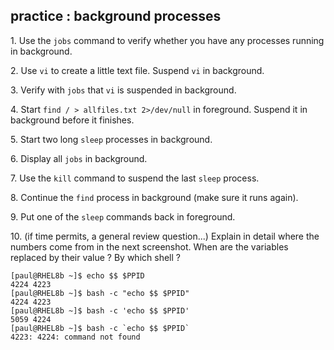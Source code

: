 ## practice : background processes

1\. Use the `jobs` command to verify whether you have any processes
running in background.

2\. Use `vi` to create a little text file. Suspend `vi` in background.

3\. Verify with `jobs` that `vi` is suspended in background.

4\. Start `find / > allfiles.txt 2>/dev/null` in foreground. Suspend it
in background before it finishes.

5\. Start two long `sleep` processes in background.

6\. Display all `jobs` in background.

7\. Use the `kill` command to suspend the last `sleep` process.

8\. Continue the `find` process in background (make sure it runs again).

9\. Put one of the `sleep` commands back in foreground.

10\. (if time permits, a general review question\...) Explain in detail
where the numbers come from in the next screenshot. When are the
variables replaced by their value ? By which shell ?

    [paul@RHEL8b ~]$ echo $$ $PPID
    4224 4223
    [paul@RHEL8b ~]$ bash -c "echo $$ $PPID"
    4224 4223
    [paul@RHEL8b ~]$ bash -c 'echo $$ $PPID'
    5059 4224
    [paul@RHEL8b ~]$ bash -c `echo $$ $PPID`
    4223: 4224: command not found
